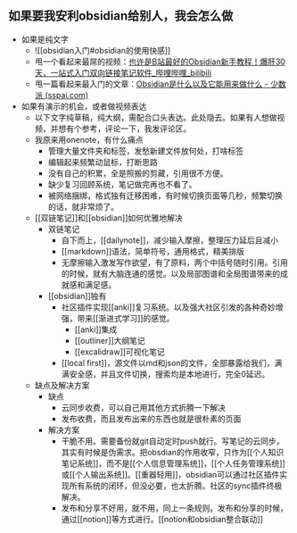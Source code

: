 ## 如果要我安利obsidian给别人，我会怎么做

- 如果是纯文字
	- ![[obsidian入门#obsidian的使用快感]]
	- 甩一个看起来最屌的视频：[也许是B站最好的Obsidian新手教程！爆肝30天，一站式入门双向链接笔记软件_哔哩哔哩_bilibili](https://www.bilibili.com/video/BV18a411r7mt?spm_id_from=333.337.search-card.all.click)
	- 甩一篇看起来最入门的文章：[Obsidian是什么以及它能用来做什么 - 少数派 (sspai.com)](https://sspai.com/post/67399)
- 如果有演示的机会，或者做视频表达
	- 以下文字纯草稿，纯大纲，需配合口头表达。此处隐去。如果有人想做视频，并想有个参考，评论一下，我发评论区。
	- 我原来用onenote，有什么痛点
		- 管理大量文件夹和标签，发愁新建文件放何处，打啥标签
		- 编辑起来频繁动鼠标，打断思路
		- 没有自己的积累，全是照搬的剪藏，引用很不方便。
		- 缺少复习回顾系统，笔记做完再也不看了。
		- 被网络捆绑，格式独有迁移困难，有时候切换页面等几秒，频繁切换的话，就非常烦了。
	- [[双链笔记]]和[[obsidian]]如何优雅地解决
		- 双链笔记
			- 自下而上，[[dailynote]]，减少输入摩擦，整理压力延后且减小
			- [[markdown]]语法，简单符号，通用格式，精美排版
			- 无摩擦输入激发写作欲望，有了原料，两个中括号随时引用。引用的时候，就有大脑连通的感觉。以及局部图谱和全局图谱带来的成就感和满足感。
		- [[obsidian]]独有
			- 社区插件实现[[anki]]复习系统。以及强大社区引发的各种奇妙增强，带来[[渐进式学习]]的感觉。
				- [[anki]]集成
				- [[outliner]]大纲笔记
				- [[excalidraw]]可视化笔记
			- [[local first]]，源文件以md和json的文件，全部暴露给我们，满满安全感，并且文件切换，搜索均是本地进行，完全0延迟。
	- 缺点及解决方案
		- 缺点
			- 云同步收费，可以自己用其他方式折腾一下解决
			- 发布收费，而且发布出来的东西也就是很朴素的页面
		- 解决方案
			- 干脆不用。需要备份就git自动定时push就行。写笔记的云同步，其实有时候是伪需求。把obsdian的作用收窄，只作为[[个人知识笔记系统]]，而不是[[个人信息管理系统]]，[[个人任务管理系统]]或[[个人输出系统]]。[[重器轻用]]，obsidian可以通过社区插件实现所有系统的闭环，但没必要，也太折腾。社区的sync插件终极解决。
			- 发布和分享不好用，就不用，同上一条规则。发布和分享的时候，通过[[notion]]等方式进行。[[notion和obsidian整合联动]]
